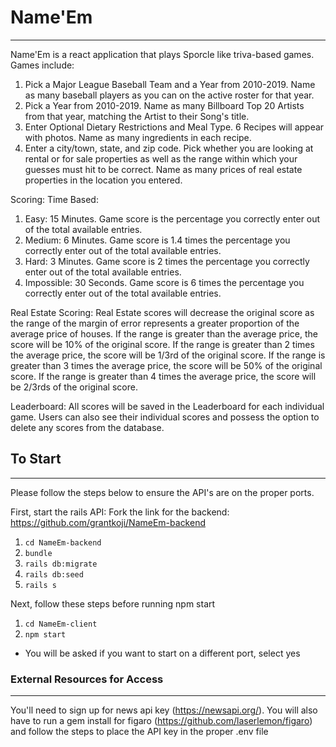 # Name'Em
---
Name'Em is a react application that plays Sporcle like triva-based games.
Games include:
1. Pick a Major League Baseball Team and a Year from 2010-2019. Name as many baseball players as you can on the active roster for that year.
2. Pick a Year from 2010-2019. Name as many Billboard Top 20 Artists from that year, matching the Artist to their Song's title.
3. Enter Optional Dietary Restrictions and Meal Type. 6 Recipes will appear with photos. Name as many ingredients in each recipe.
4. Enter a city/town, state, and zip code. Pick whether you are looking at rental or for sale properties as well as the range within which your guesses must hit to be correct. Name as many prices of real estate properties in the location you entered.

Scoring:
Time Based:
1. Easy: 15 Minutes. Game score is the percentage you correctly enter out of the total available entries.
2. Medium: 6 Minutes. Game score is 1.4 times the percentage you correctly enter out of the total available entries.
3. Hard: 3 Minutes. Game score is 2 times the percentage you correctly enter out of the total available entries.
4. Impossible: 30 Seconds. Game score is 6 times the percentage you correctly enter out of the total available entries.

Real Estate Scoring:
Real Estate scores will decrease the original score as the range of the margin of error represents a greater proportion of the average price of houses.
If the range is greater than the average price, the score will be 10% of the original score.
If the range is greater than 2 times the average price, the score will be 1/3rd of the original score.
If the range is greater than 3 times the average price, the score will be 50% of the original score.
If the range is greater than 4 times the average price, the score will be 2/3rds of the original score.
 
Leaderboard:
All scores will be saved in the Leaderboard for each individual game.
Users can also see their individual scores and possess the option to delete any scores from the database.


## To Start
---
Please follow the steps below to ensure the API's are on the proper ports. 


First, start the rails API:
Fork the link for the backend: https://github.com/grantkoji/NameEm-backend
1. `cd NameEm-backend`
2. `bundle`
3. `rails db:migrate`
4. `rails db:seed`
5. `rails s`

Next, follow these steps before running npm start
1. `cd NameEm-client` 
2. `npm start`
  - You will be asked if you want to start on a different port, select yes

### External Resources for Access
---
You'll need to sign up for news api key (https://newsapi.org/). You will also have to run a gem install for figaro (https://github.com/laserlemon/figaro) and follow the steps to place the API key in the proper .env file